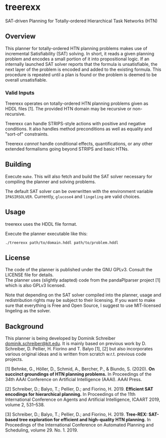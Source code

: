 # treerexx
SAT-driven Planning for Totally-ordered Hierarchical Task Networks (HTN)

## Overview

This planner for totally-ordered HTN planning problems makes use of incremental Satisfiability (SAT) solving. 
In short, it reads a given planning problem and encodes a small portion of it into propositional logic.
If an internally launched SAT solver reports that the formula is unsatisfiable, the next layer of the problem is encoded and added to the existing formula.
This procedure is repeated until a plan is found or the problem is deemed to be overall unsatisfiable.

### Valid Inputs

Treerexx operates on totally-ordered HTN planning problems given as HDDL files [1]. The provided HTN domain may be recursive or non-recursive.

Treerexx can handle STRIPS-style actions with positive and negative conditions. It also handles method preconditions as well as equality and "sort-of" constraints.

Treerexx _cannot_ handle conditional effects, quantifications, or any other extended formalisms going beyond STRIPS and basic HTNs.

## Building

Execute `make`. This will also fetch and build the SAT solver necessary for compiling the planner and solving problems.

The default SAT solver can be overwritten with the environment variable `IPASIRSOLVER`. Currently, `glucose4` and `lingeling` are valid choices.

## Usage

treerexx uses the HDDL file format.

Execute the planner executable like this:
```
./treerexx path/to/domain.hddl path/to/problem.hddl
```

## License

The code of the planner is published under the GNU GPLv3. Consult the LICENSE file for details.  
The planner uses (slightly adapted) code from the pandaPIparser project [1] which is also GPLv3 licensed.

Note that depending on the SAT solver compiled into the planner, usage and redistribution rights may be subject to their licensing.
If you want to make sure that everything is Free and Open Source, I suggest to use MIT-licensed lingeling as the solver.

## Background

This planner is being developed by Dominik Schreiber <dominik.schreiber@kit.edu>.
It is mainly based on previous work by D. Schreiber, D. Pellier, H. Fiorino and T. Balyo [1], [2] 
but also incorporates various original ideas and is written from scratch w.r.t. previous code projects.

[1] Behnke, G., Höller, D., Schmid, A., Bercher, P., & Biundo, S. (2020). **On succinct groundings of HTN planning problems.** In Proceedings of the 34th AAAI Conference on Artificial Intelligence (AAAI). AAAI Press.

[2] Schreiber, D.; Balyo, T.; Pellier, D.; and Fiorino, H. 2019. 
**Efficient SAT encodings for hierarchical planning.** 
In Proceedings of the 11th International Conference on Agents and Artificial Intelligence, 
ICAART 2019, volume 2, 531–538.

[3] Schreiber, D.; Balyo, T.; Pellier, D.; and Fiorino, H. 2019. 
**Tree-REX: SAT-based tree exploration for efficient and high-quality HTN planning.** 
In Proceedings of the International Conference on Automated Planning and Scheduling, volume 29. No. 1. 2019.
